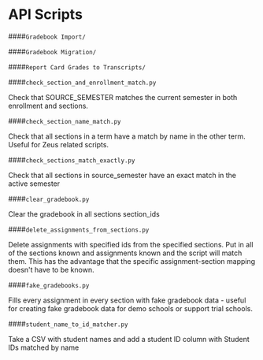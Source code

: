 API Scripts
===

####`Gradebook Import/`



####`Gradebook Migration/`



####`Report Card Grades to Transcripts/`



####`check_section_and_enrollment_match.py`

Check that SOURCE_SEMESTER matches the current semester in both enrollment and sections.

####`check_section_name_match.py`

Check that all sections in a term have a match by name in the other term.
Useful for Zeus related scripts.


####`check_sections_match_exactly.py`

Check that all sections in source_semester have an exact match in the active semester

####`clear_gradebook.py`

Clear the gradebook in all sections section_ids

####`delete_assignments_from_sections.py`

Delete assignments with specified ids from the specified sections.
Put in all of the sections known and assignments known and the script will match them.
This has the advantage that the specific assignment-section mapping doesn't have to be known.


####`fake_gradebooks.py`


Fills every assignment in every section with fake gradebook data - useful
for creating fake gradebook data for demo schools or support trial schools.


####`student_name_to_id_matcher.py`

Take a CSV with student names and add a student ID column with Student IDs matched by name